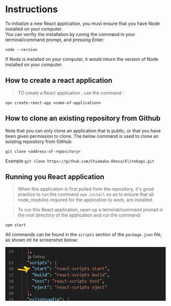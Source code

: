 # Instructions

To initialize a new React application, you must ensure that you have Node installed on your computer.
<br/>
You can verifiy the installation by runnig the command in your terminal/command prompt, and pressing Enter:
```
node --version
```
If Node is installed on your computer, it would return the version of Node installed on your computer. 

## How to create a react application
> TO create a React application , use the command :
```
npx create-react-app <name-of-application>
```

## How to clone an existing repository from Github
Note that you can only clone an application that is public, or that you have been given permission to clone. The below command is used to clone an existing repository from GitHub:
```
git clone <address-of-repository>
```
Example `git clone https://github.com/Chiamaka-Okosa/Elitebags.git`

## Running you React application
> When this application is first pulled from the repository, it's good practice to run the command `npm install` so as to ensure that all node_modules required for the application to work, are installed.

> To run this React application, open up a terminal/command prompt in the root directory of the application and run the command:
```
npm start
```
All commands can be found in the `scripts` section of the `package.json` file, as shown int he screenshot below:

![Scripts Section of pacage.json file](Scripts-Screenshot.png)
